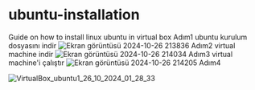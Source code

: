 # ubuntu-installation
Guide on how to install linux ubuntu in virtual box
Adım1 ubuntu kurulum dosyasını indir
![Ekran görüntüsü 2024-10-26 213836](https://github.com/user-attachments/assets/eea63a94-94ff-4160-b8b6-65315c63a0cf)
Adım2 virtual machine indir
![Ekran görüntüsü 2024-10-26 214034](https://github.com/user-attachments/assets/07992c42-6e6f-4987-9725-fcd76fd0d685)
Adım3 virtual machine'i çalıştır
![Ekran görüntüsü 2024-10-26 214205](https://github.com/user-attachments/assets/3b65b4f6-5f70-4a13-9b6a-a9d8f8b12373)
Adım4 

![VirtualBox_ubuntu1_26_10_2024_01_28_33](https://github.com/user-attachments/assets/34aaa36b-6f9b-4cc7-9a4e-dbe004747df2)
